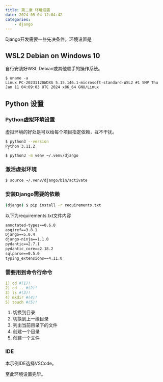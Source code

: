 ```yaml
---
title: 第二章 环境设置 
date: 2024-05-04 12:04:42
categories: 
    - django
---
```

Django开发需要一些先决条件。环境设置是

## WSL2 Debian on Windows 10
自行安装好WSL Debian或其他顺手的操作系统。
<!-- termynal -->
```
$ uname -a
Linux PC-20231120WDXG 5.15.146.1-microsoft-standard-WSL2 #1 SMP Thu Jan 11 04:09:03 UTC 2024 x86_64 GNU/Linux
```
## Python 设置

### Python虚拟环境设置
虚拟环境的好处是可以给每个项目指定依赖，互不干扰。

```bash
$ python3 --version
Python 3.11.2
```

```bash
$ python3 -m venv ~/.venv/django
```
### 激活虚拟环境

```bash
$ source ~/.venv/django/bin/activate
```

### 安装Django需要的依赖

```bash
(django) $ pip install -r requirements.txt
```
以下为requirements.txt文件内容
```txt
annotated-types==0.6.0
asgiref==3.8.1
Django==5.0.4
django-ninja==1.1.0
pydantic==2.7.1
pydantic_core==2.18.2
sqlparse==0.5.0
typing_extensions==4.11.0
```
### 需要用到命令行命令


``` {.yaml .annotate}
1) cd #(1)!
2) cd .. #(2)!
3) ls #(3)!
4) mkdir #(4)!
5) touch #(5)!

```

1. 切换到目录
2. 切换到上一级目录
3. 列出当前目录下的文件
4. 创建一个目录
5. 创建一个文件

### IDE
本示例IDE选择VSCode。


至此环境设置完毕。

